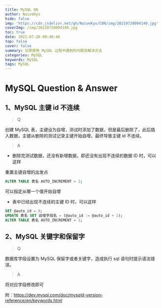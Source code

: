 ```yaml
---
title: MySQL QA
author: NaiveKyo
hide: false
img: 'https://cdn.jsdelivr.net/gh/NaiveKyo/CDN/img/20210720094140.jpg'
coverImg: /img/20210720094140.jpg
toc: true
date: 2021-07-20 09:40:48
top: false
cover: false
summary: 记录使用 MySQL 过程中遇到的问题及解决方法
categories: MySQL
keywords: MySQL
tags: MySQL
---
```




# MySQL Question & Answer

## 1、MySQL 主键 id 不连续

> Q

创建 MySQL 表，主键设为自增，测试时添加了数据，但是最后删除了，此后插入数据，主键从删除的测试记录主键开始自增，最终导致主键 id 不连续。

> A

- 删除完测试数据，还没有新增数据，即还没有出现不连续的数据 ID 时，可以这样

重置主键自增的出发点

```sql
ALTER TABLE 表名 AUTO_INCREMENT = 1;
```

可以指定从哪一个值开始自增



- 表中已经出现不连续的主键 ID 时，可以这样

```sql
SET @auto_id = 0;
UPDATE 表名 SET 自增字段名 = (@auto_id := @auto_id + 1);
ALTER TABLE 表名 AUTO_INCREMENT = 1;
```



## 2、MySQL 关键字和保留字

>Q

数据库字段设置为 MySQL 保留字或者关键字，造成执行 sql 语句时提示语法错误。



> A

将对应字段修改即可

附：https://dev.mysql.com/doc/mysqld-version-reference/en/keywords.html
